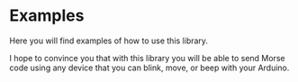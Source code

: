 # Examples

Here you will find examples of how to use this library.

I hope to convince you that with this library you will be able to send Morse
code using any device that you can blink, move, or beep with your Arduino.

